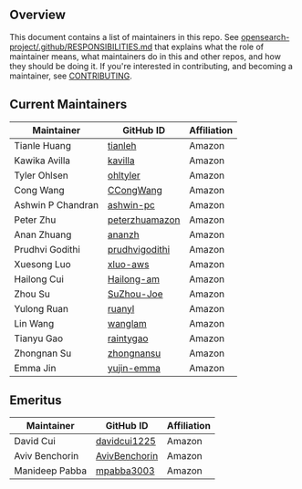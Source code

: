## Overview

This document contains a list of maintainers in this repo. See [opensearch-project/.github/RESPONSIBILITIES.md](https://github.com/opensearch-project/.github/blob/main/RESPONSIBILITIES.md#maintainer-responsibilities) that explains what the role of maintainer means, what maintainers do in this and other repos, and how they should be doing it. If you're interested in contributing, and becoming a maintainer, see [CONTRIBUTING](CONTRIBUTING.md).

## Current Maintainers

| Maintainer        | GitHub ID                                           | Affiliation |
|-------------------| --------------------------------------------------- | ----------- |
| Tianle Huang      | [tianleh](https://github.com/tianleh)               | Amazon      |
| Kawika Avilla     | [kavilla](https://github.com/kavilla)               | Amazon      |
| Tyler Ohlsen      | [ohltyler](https://github.com/ohltyler)             | Amazon      |
| Cong Wang         | [CCongWang](https://github.com/CCongWang)           | Amazon      |
| Ashwin P Chandran | [ashwin-pc](https://github.com/ashwin-pc)           | Amazon      |
| Peter Zhu         | [peterzhuamazon](https://github.com/peterzhuamazon) | Amazon      |
| Anan Zhuang       | [ananzh](https://github.com/ananzh)                 | Amazon      |
| Prudhvi Godithi   | [prudhvigodithi](https://github.com/prudhvigodithi) | Amazon      |
| Xuesong Luo       | [xluo-aws](https://github.com/xluo-aws)             | Amazon      |
| Hailong Cui       | [Hailong-am](https://github.com/Hailong-am)         | Amazon      |
| Zhou Su           | [SuZhou-Joe](https://github.com/SuZhou-Joe)         | Amazon      |
| Yulong Ruan       | [ruanyl](https://github.com/ruanyl)                 | Amazon      |
| Lin Wang          | [wanglam](https://github.com/wanglam)               | Amazon      |
| Tianyu Gao        | [raintygao](https://github.com/raintygao)           | Amazon      |
| Zhongnan Su       | [zhongnansu](https://github.com/zhongnansu)         | Amazon      |
| Emma Jin          | [yujin-emma](https://github.com/yujin-emma)         | Amazon      |

## Emeritus

| Maintainer     | GitHub ID                                         | Affiliation |
| -------------- | ------------------------------------------------- | ----------- |
| David Cui      | [davidcui1225](https://github.com/davidcui1225)   | Amazon      |
| Aviv Benchorin | [AvivBenchorin](https://github.com/AvivBenchorin) | Amazon      |
| Manideep Pabba | [mpabba3003](https://github.com/mpabba3003)       | Amazon      |
